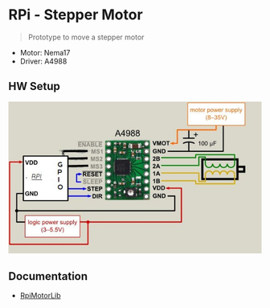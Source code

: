 # RPi - Stepper Motor

> Prototype to move a stepper motor

+ Motor: Nema17
+ Driver: A4988

## HW Setup

![Wiring Diagram](./docs/wiringdiagram1.jpg)

## Documentation

+ [RpiMotorLib](https://github.com/gavinlyonsrepo/RpiMotorLib/blob/master/Documentation/Nema11A4988.md)